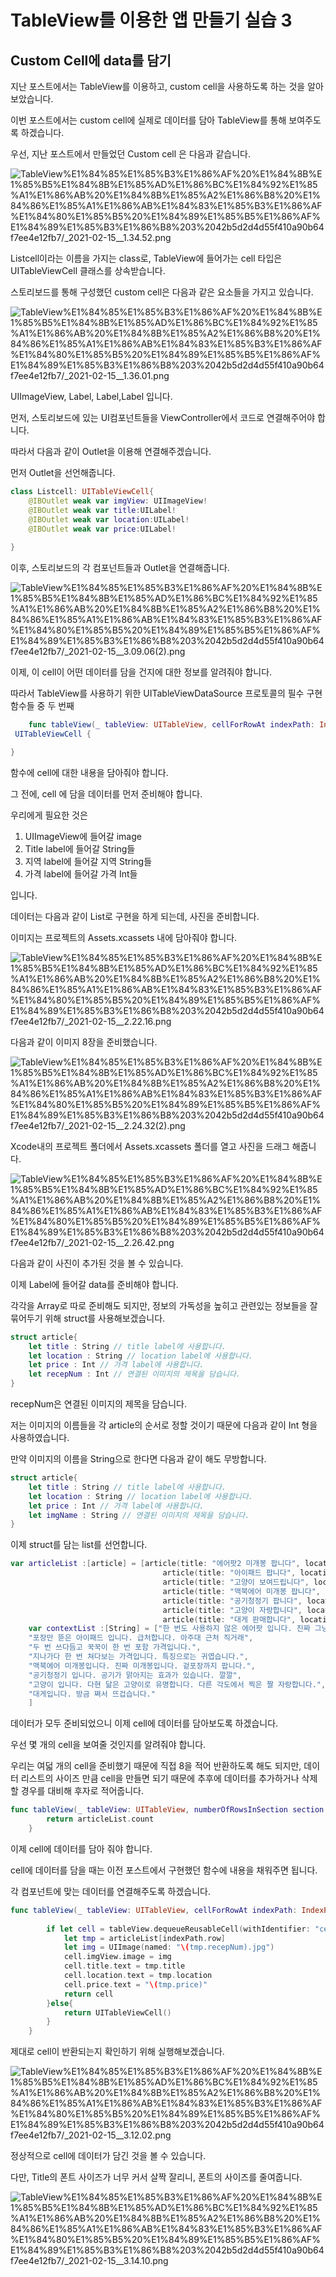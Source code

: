 # TableView를 이용한 앱 만들기 실습 3

## Custom Cell에 data를 담기

지난 포스트에서는 TableView를 이용하고, custom cell을 사용하도록 하는 것을 알아보았습니다. 

이번 포스트에서는 custom cell에 실제로 데이터를 담아 TableView를 통해 보여주도록 하겠습니다. 

우선, 지난 포스트에서 만들었던 Custom cell 은 다음과 같습니다. 

![TableView%E1%84%85%E1%85%B3%E1%86%AF%20%E1%84%8B%E1%85%B5%E1%84%8B%E1%85%AD%E1%86%BC%E1%84%92%E1%85%A1%E1%86%AB%20%E1%84%8B%E1%85%A2%E1%86%B8%20%E1%84%86%E1%85%A1%E1%86%AB%E1%84%83%E1%85%B3%E1%86%AF%E1%84%80%E1%85%B5%20%E1%84%89%E1%85%B5%E1%86%AF%E1%84%89%E1%85%B3%E1%86%B8%203%2042b5d2d4d55f410a90b64f7ee4e12fb7/_2021-02-15__1.34.52.png](TableView%E1%84%85%E1%85%B3%E1%86%AF%20%E1%84%8B%E1%85%B5%E1%84%8B%E1%85%AD%E1%86%BC%E1%84%92%E1%85%A1%E1%86%AB%20%E1%84%8B%E1%85%A2%E1%86%B8%20%E1%84%86%E1%85%A1%E1%86%AB%E1%84%83%E1%85%B3%E1%86%AF%E1%84%80%E1%85%B5%20%E1%84%89%E1%85%B5%E1%86%AF%E1%84%89%E1%85%B3%E1%86%B8%203%2042b5d2d4d55f410a90b64f7ee4e12fb7/_2021-02-15__1.34.52.png)

Listcell이라는 이름을 가지는 class로, TableView에 들어가는 cell 타입은 UITableViewCell 클래스를 상속받습니다. 

스토리보드를 통해 구성했던 custom cell은 다음과 같은 요소들을 가지고 있습니다. 

![TableView%E1%84%85%E1%85%B3%E1%86%AF%20%E1%84%8B%E1%85%B5%E1%84%8B%E1%85%AD%E1%86%BC%E1%84%92%E1%85%A1%E1%86%AB%20%E1%84%8B%E1%85%A2%E1%86%B8%20%E1%84%86%E1%85%A1%E1%86%AB%E1%84%83%E1%85%B3%E1%86%AF%E1%84%80%E1%85%B5%20%E1%84%89%E1%85%B5%E1%86%AF%E1%84%89%E1%85%B3%E1%86%B8%203%2042b5d2d4d55f410a90b64f7ee4e12fb7/_2021-02-15__1.36.01.png](TableView%E1%84%85%E1%85%B3%E1%86%AF%20%E1%84%8B%E1%85%B5%E1%84%8B%E1%85%AD%E1%86%BC%E1%84%92%E1%85%A1%E1%86%AB%20%E1%84%8B%E1%85%A2%E1%86%B8%20%E1%84%86%E1%85%A1%E1%86%AB%E1%84%83%E1%85%B3%E1%86%AF%E1%84%80%E1%85%B5%20%E1%84%89%E1%85%B5%E1%86%AF%E1%84%89%E1%85%B3%E1%86%B8%203%2042b5d2d4d55f410a90b64f7ee4e12fb7/_2021-02-15__1.36.01.png)

UIImageView, Label, Label,Label 입니다. 

먼저, 스토리보드에 있는 UI컴포넌트들을 ViewController에서 코드로 연결해주어야 합니다. 

따라서 다음과 같이 Outlet을 이용해 연결해주겠습니다. 

먼저 Outlet을 선언해줍니다.

```swift
class Listcell: UITableViewCell{
    @IBOutlet weak var imgView: UIImageView!
    @IBOutlet weak var title:UILabel!
    @IBOutlet weak var location:UILabel!
    @IBOutlet weak var price:UILabel!
    
}
```

이후, 스토리보드의 각 컴포넌트들과 Outlet을 연결해줍니다.

![TableView%E1%84%85%E1%85%B3%E1%86%AF%20%E1%84%8B%E1%85%B5%E1%84%8B%E1%85%AD%E1%86%BC%E1%84%92%E1%85%A1%E1%86%AB%20%E1%84%8B%E1%85%A2%E1%86%B8%20%E1%84%86%E1%85%A1%E1%86%AB%E1%84%83%E1%85%B3%E1%86%AF%E1%84%80%E1%85%B5%20%E1%84%89%E1%85%B5%E1%86%AF%E1%84%89%E1%85%B3%E1%86%B8%203%2042b5d2d4d55f410a90b64f7ee4e12fb7/_2021-02-15__3.09.06(2).png](TableView%E1%84%85%E1%85%B3%E1%86%AF%20%E1%84%8B%E1%85%B5%E1%84%8B%E1%85%AD%E1%86%BC%E1%84%92%E1%85%A1%E1%86%AB%20%E1%84%8B%E1%85%A2%E1%86%B8%20%E1%84%86%E1%85%A1%E1%86%AB%E1%84%83%E1%85%B3%E1%86%AF%E1%84%80%E1%85%B5%20%E1%84%89%E1%85%B5%E1%86%AF%E1%84%89%E1%85%B3%E1%86%B8%203%2042b5d2d4d55f410a90b64f7ee4e12fb7/_2021-02-15__3.09.06(2).png)

이제, 이 cell이 어떤 데이터를 담을 건지에 대한 정보를 알려줘야 합니다. 

따라서 TableView를 사용하기 위한 UITableViewDataSource 프로토콜의 필수 구현 함수들 중 두 번째

```swift
	func tableView(_ tableView: UITableView, cellForRowAt indexPath: IndexPath) ->
 UITableViewCell {

}
```

함수에 cell에 대한 내용을 담아줘야 합니다. 

그 전에, cell 에 담을 데이터를 먼저 준비해야 합니다. 

우리에게 필요한 것은 

1. UIImageView에 들어갈 image
2. Title label에 들어갈 String들
3. 지역 label에 들어갈 지역 String들
4. 가격 label에 들어갈 가격 Int들

입니다. 

데이터는 다음과 같이 List로 구현을 하게 되는데, 사진을 준비합니다. 

이미지는 프로젝트의 Assets.xcassets 내에 담아줘야 합니다. 

![TableView%E1%84%85%E1%85%B3%E1%86%AF%20%E1%84%8B%E1%85%B5%E1%84%8B%E1%85%AD%E1%86%BC%E1%84%92%E1%85%A1%E1%86%AB%20%E1%84%8B%E1%85%A2%E1%86%B8%20%E1%84%86%E1%85%A1%E1%86%AB%E1%84%83%E1%85%B3%E1%86%AF%E1%84%80%E1%85%B5%20%E1%84%89%E1%85%B5%E1%86%AF%E1%84%89%E1%85%B3%E1%86%B8%203%2042b5d2d4d55f410a90b64f7ee4e12fb7/_2021-02-15__2.22.16.png](TableView%E1%84%85%E1%85%B3%E1%86%AF%20%E1%84%8B%E1%85%B5%E1%84%8B%E1%85%AD%E1%86%BC%E1%84%92%E1%85%A1%E1%86%AB%20%E1%84%8B%E1%85%A2%E1%86%B8%20%E1%84%86%E1%85%A1%E1%86%AB%E1%84%83%E1%85%B3%E1%86%AF%E1%84%80%E1%85%B5%20%E1%84%89%E1%85%B5%E1%86%AF%E1%84%89%E1%85%B3%E1%86%B8%203%2042b5d2d4d55f410a90b64f7ee4e12fb7/_2021-02-15__2.22.16.png)

다음과 같이 이미지 8장을 준비했습니다. 

![TableView%E1%84%85%E1%85%B3%E1%86%AF%20%E1%84%8B%E1%85%B5%E1%84%8B%E1%85%AD%E1%86%BC%E1%84%92%E1%85%A1%E1%86%AB%20%E1%84%8B%E1%85%A2%E1%86%B8%20%E1%84%86%E1%85%A1%E1%86%AB%E1%84%83%E1%85%B3%E1%86%AF%E1%84%80%E1%85%B5%20%E1%84%89%E1%85%B5%E1%86%AF%E1%84%89%E1%85%B3%E1%86%B8%203%2042b5d2d4d55f410a90b64f7ee4e12fb7/_2021-02-15__2.24.32(2).png](TableView%E1%84%85%E1%85%B3%E1%86%AF%20%E1%84%8B%E1%85%B5%E1%84%8B%E1%85%AD%E1%86%BC%E1%84%92%E1%85%A1%E1%86%AB%20%E1%84%8B%E1%85%A2%E1%86%B8%20%E1%84%86%E1%85%A1%E1%86%AB%E1%84%83%E1%85%B3%E1%86%AF%E1%84%80%E1%85%B5%20%E1%84%89%E1%85%B5%E1%86%AF%E1%84%89%E1%85%B3%E1%86%B8%203%2042b5d2d4d55f410a90b64f7ee4e12fb7/_2021-02-15__2.24.32(2).png)

Xcode내의 프로젝트 폴더에서 Assets.xcassets 폴더를 열고 사진을 드래그 해줍니다. 

![TableView%E1%84%85%E1%85%B3%E1%86%AF%20%E1%84%8B%E1%85%B5%E1%84%8B%E1%85%AD%E1%86%BC%E1%84%92%E1%85%A1%E1%86%AB%20%E1%84%8B%E1%85%A2%E1%86%B8%20%E1%84%86%E1%85%A1%E1%86%AB%E1%84%83%E1%85%B3%E1%86%AF%E1%84%80%E1%85%B5%20%E1%84%89%E1%85%B5%E1%86%AF%E1%84%89%E1%85%B3%E1%86%B8%203%2042b5d2d4d55f410a90b64f7ee4e12fb7/_2021-02-15__2.26.42.png](TableView%E1%84%85%E1%85%B3%E1%86%AF%20%E1%84%8B%E1%85%B5%E1%84%8B%E1%85%AD%E1%86%BC%E1%84%92%E1%85%A1%E1%86%AB%20%E1%84%8B%E1%85%A2%E1%86%B8%20%E1%84%86%E1%85%A1%E1%86%AB%E1%84%83%E1%85%B3%E1%86%AF%E1%84%80%E1%85%B5%20%E1%84%89%E1%85%B5%E1%86%AF%E1%84%89%E1%85%B3%E1%86%B8%203%2042b5d2d4d55f410a90b64f7ee4e12fb7/_2021-02-15__2.26.42.png)

다음과 같이 사진이 추가된 것을 볼 수 있습니다. 

이제 Label에 들어갈 data를 준비해야 합니다.  

각각을 Array로 따로 준비해도 되지만, 정보의 가독성을 높히고 관련있는 정보들을 잘 묶어두기 위해 struct를 사용해보겠습니다. 

```swift
struct article{
    let title : String // title label에 사용합니다.
    let location : String // location label에 사용합니다.
    let price : Int // 가격 label에 사용합니다. 
    let recepNum : Int // 연결된 이미지의 제목을 담습니다. 
}
```

recepNum은 연결된 이미지의 제목을 담습니다. 

저는 이미지의 이름들을 각 article의 순서로 정할 것이기 때문에 다음과 같이 Int 형을 사용하였습니다. 

만약 이미지의 이름을 String으로 한다면 다음과 같이 해도 무방합니다.

```swift
struct article{
    let title : String // title label에 사용합니다.
    let location : String // location label에 사용합니다.
    let price : Int // 가격 label에 사용합니다. 
    let imgName : String // 연결된 이미지의 제목을 담습니다. 
}
```

이제 struct를 담는 list를 선언합니다. 

```swift
var articleList :[article] = [article(title: "에어팟2 미개봉 팝니다", location: "신갈동", price: 130000, recepNum: 1 ),
                                  article(title: "아이패드 팝니다", location: "이매동", price: 600000, recepNum: 2),
                                  article(title: "고양이 보여드립니다", location: "이매동", price: 100000, recepNum: 3),article(title: "고양이 있습니다.", location: "우만동", price: 300, recepNum: 4),
                                  article(title: "맥북에어 미개봉 팝니다", location: "상현동", price: 1200000, recepNum: 5),
                                  article(title: "공기청정기 팝니다", location: "신갈동", price: 90000, recepNum: 6),
                                  article(title: "고양이 자랑합니다", location: "???", price: 999999, recepNum: 7),
                                  article(title: "대게 판매합니다", location: "이매동", price: 50000, recepNum: 8)]
    var contextList :[String] = ["한 번도 사용하지 않은 에어팟 입니다. 진짜 그냥 새 것입니다.",
    "포장만 뜯은 아이패드 입니다. 급처합니다. 아주대 근처 직거래",
    "두 번 쓰다듬고 꾹꾹이 한 번 포함 가격입니다.",
    "지나가다 한 번 쳐다보는 가격입니다. 특징으로는 귀엽습니다.",
    "맥북에어 미개봉입니다. 진짜 미개봉입니다. 겉포장까지 팝니다.",
    "공기청정기 입니다. 공기가 맑아지는 효과가 있습니다. 깔깔",
    "고양이 입니다. 다현 닮은 고양이로 유명합니다. 다른 각도에서 찍은 짤 자랑합니다.",
    "대게입니다. 방금 쪄서 뜨겁습니다."
    ]
```

데이터가 모두 준비되었으니 이제 cell에 데이터를 담아보도록 하겠습니다. 

우선 몇 개의 cell을 보여줄 것인지를 알려줘야 합니다. 

우리는 여덟 개의 cell을 준비했기 때문에 직접 8을 적어 반환하도록 해도 되지만, 데이터 리스트의 사이즈 만큼 cell을 만들면 되기 때문에 추후에 데이터를 추가하거나 삭제할 경우를 대비해 후자로 적어줍니다. 

```swift
func tableView(_ tableView: UITableView, numberOfRowsInSection section: Int) -> Int {
        return articleList.count
    }
```

이제 cell에 데이터를 담아 줘야 합니다. 

cell에 데이터를 담을 때는 이전 포스트에서 구현했던 함수에 내용을 채워주면 됩니다. 

각 컴포넌트에 맞는 데이터를 연결해주도록 하겠습니다. 

```swift
func tableView(_ tableView: UITableView, cellForRowAt indexPath: IndexPath) -> UITableViewCell {
        
        if let cell = tableView.dequeueReusableCell(withIdentifier: "cell", for: indexPath) as? Listcell {
            let tmp = articleList[indexPath.row]
            let img = UIImage(named: "\(tmp.recepNum).jpg")
            cell.imgView.image = img
            cell.title.text = tmp.title
            cell.location.text = tmp.location
            cell.price.text = "\(tmp.price)"
            return cell
        }else{
            return UITableViewCell()
        }
    }
```

제대로 cell이 반환되는지 확인하기 위해 실행해보겠습니다. 

![TableView%E1%84%85%E1%85%B3%E1%86%AF%20%E1%84%8B%E1%85%B5%E1%84%8B%E1%85%AD%E1%86%BC%E1%84%92%E1%85%A1%E1%86%AB%20%E1%84%8B%E1%85%A2%E1%86%B8%20%E1%84%86%E1%85%A1%E1%86%AB%E1%84%83%E1%85%B3%E1%86%AF%E1%84%80%E1%85%B5%20%E1%84%89%E1%85%B5%E1%86%AF%E1%84%89%E1%85%B3%E1%86%B8%203%2042b5d2d4d55f410a90b64f7ee4e12fb7/_2021-02-15__3.12.02.png](TableView%E1%84%85%E1%85%B3%E1%86%AF%20%E1%84%8B%E1%85%B5%E1%84%8B%E1%85%AD%E1%86%BC%E1%84%92%E1%85%A1%E1%86%AB%20%E1%84%8B%E1%85%A2%E1%86%B8%20%E1%84%86%E1%85%A1%E1%86%AB%E1%84%83%E1%85%B3%E1%86%AF%E1%84%80%E1%85%B5%20%E1%84%89%E1%85%B5%E1%86%AF%E1%84%89%E1%85%B3%E1%86%B8%203%2042b5d2d4d55f410a90b64f7ee4e12fb7/_2021-02-15__3.12.02.png)

정상적으로 cell에 데이터가 담긴 것을 볼 수 있습니다. 

다만, Title의 폰트 사이즈가 너무 커서 살짝 잘리니, 폰트의 사이즈를 줄여줍니다. 

![TableView%E1%84%85%E1%85%B3%E1%86%AF%20%E1%84%8B%E1%85%B5%E1%84%8B%E1%85%AD%E1%86%BC%E1%84%92%E1%85%A1%E1%86%AB%20%E1%84%8B%E1%85%A2%E1%86%B8%20%E1%84%86%E1%85%A1%E1%86%AB%E1%84%83%E1%85%B3%E1%86%AF%E1%84%80%E1%85%B5%20%E1%84%89%E1%85%B5%E1%86%AF%E1%84%89%E1%85%B3%E1%86%B8%203%2042b5d2d4d55f410a90b64f7ee4e12fb7/_2021-02-15__3.14.10.png](TableView%E1%84%85%E1%85%B3%E1%86%AF%20%E1%84%8B%E1%85%B5%E1%84%8B%E1%85%AD%E1%86%BC%E1%84%92%E1%85%A1%E1%86%AB%20%E1%84%8B%E1%85%A2%E1%86%B8%20%E1%84%86%E1%85%A1%E1%86%AB%E1%84%83%E1%85%B3%E1%86%AF%E1%84%80%E1%85%B5%20%E1%84%89%E1%85%B5%E1%86%AF%E1%84%89%E1%85%B3%E1%86%B8%203%2042b5d2d4d55f410a90b64f7ee4e12fb7/_2021-02-15__3.14.10.png)